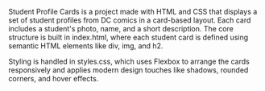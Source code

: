 Student Profile Cards is a project made with HTML and CSS  that displays a set of student profiles from DC comics in a card-based layout. Each card includes a student's photo, name, and a short description. The core structure is built in index.html, where each student card is defined using semantic HTML elements like div, img, and h2. 

Styling is handled in styles.css, which uses Flexbox to arrange the cards responsively and applies modern design touches like shadows, rounded corners, and hover effects. 



